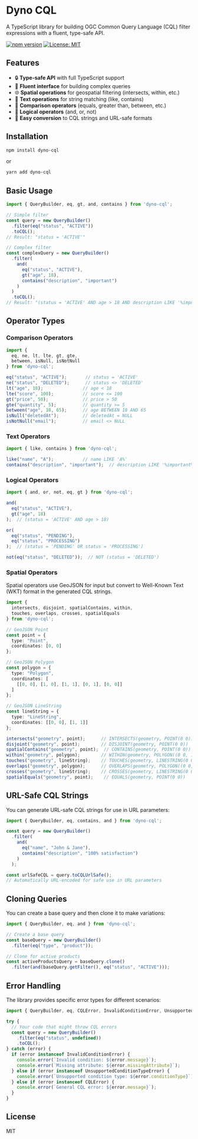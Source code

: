# Dyno CQL

A TypeScript library for building OGC Common Query Language (CQL) filter expressions with a fluent, type-safe API.

[![npm version](https://img.shields.io/npm/v/dyno-cql.svg?style=flat-square)](https://www.npmjs.com/package/dyno-cql)
[![License: MIT](https://img.shields.io/badge/License-MIT-yellow.svg?style=flat-square)](https://opensource.org/licenses/MIT)

## Features

- 🔒 **Type-safe API** with full TypeScript support
- 🔗 **Fluent interface** for building complex queries
- 🌐 **Spatial operations** for geospatial filtering (intersects, within, etc.)
- 📝 **Text operations** for string matching (like, contains)
- 🧮 **Comparison operators** (equals, greater than, between, etc.)
- 🔄 **Logical operators** (and, or, not)
- 🔄 **Easy conversion** to CQL strings and URL-safe formats

## Installation

```bash
npm install dyno-cql
```

or

```bash
yarn add dyno-cql
```

## Basic Usage

```typescript
import { QueryBuilder, eq, gt, and, contains } from 'dyno-cql';

// Simple filter
const query = new QueryBuilder()
  .filter(eq("status", "ACTIVE"))
  .toCQL();
// Result: "status = 'ACTIVE'"

// Complex filter
const complexQuery = new QueryBuilder()
  .filter(
    and(
      eq("status", "ACTIVE"),
      gt("age", 18),
      contains("description", "important")
    )
  )
  .toCQL();
// Result: "(status = 'ACTIVE' AND age > 18 AND description LIKE '%important%')"
```

## Operator Types

### Comparison Operators

```typescript
import {
  eq, ne, lt, lte, gt, gte,
  between, isNull, isNotNull
} from 'dyno-cql';

eq("status", "ACTIVE");       // status = 'ACTIVE'
ne("status", "DELETED");      // status <> 'DELETED'
lt("age", 18);               // age < 18
lte("score", 100);           // score <= 100
gt("price", 50);             // price > 50
gte("quantity", 5);          // quantity >= 5
between("age", 18, 65);      // age BETWEEN 18 AND 65
isNull("deletedAt");         // deletedAt = NULL
isNotNull("email");          // email <> NULL
```

### Text Operators

```typescript
import { like, contains } from 'dyno-cql';

like("name", "A");           // name LIKE 'A%'
contains("description", "important");  // description LIKE '%important%'
```

### Logical Operators

```typescript
import { and, or, not, eq, gt } from 'dyno-cql';

and(
  eq("status", "ACTIVE"),
  gt("age", 18)
);  // (status = 'ACTIVE' AND age > 18)

or(
  eq("status", "PENDING"),
  eq("status", "PROCESSING")
);  // (status = 'PENDING' OR status = 'PROCESSING')

not(eq("status", "DELETED"));  // NOT (status = 'DELETED')
```

### Spatial Operators

Spatial operators use GeoJSON for input but convert to Well-Known Text (WKT) format in the generated CQL strings.

```typescript
import {
  intersects, disjoint, spatialContains, within,
  touches, overlaps, crosses, spatialEquals
} from 'dyno-cql';

// GeoJSON Point
const point = {
  type: "Point",
  coordinates: [0, 0]
};

// GeoJSON Polygon
const polygon = {
  type: "Polygon",
  coordinates: [
    [[0, 0], [1, 0], [1, 1], [0, 1], [0, 0]]
  ]
};

// GeoJSON LineString
const lineString = {
  type: "LineString",
  coordinates: [[0, 0], [1, 1]]
};

intersects("geometry", point);      // INTERSECTS(geometry, POINT(0 0))
disjoint("geometry", point);        // DISJOINT(geometry, POINT(0 0))
spatialContains("geometry", point);  // CONTAINS(geometry, POINT(0 0))
within("geometry", polygon);        // WITHIN(geometry, POLYGON((0 0, 1 0, 1 1, 0 1, 0 0)))
touches("geometry", lineString);    // TOUCHES(geometry, LINESTRING(0 0, 1 1))
overlaps("geometry", polygon);      // OVERLAPS(geometry, POLYGON((0 0, 1 0, 1 1, 0 1, 0 0)))
crosses("geometry", lineString);    // CROSSES(geometry, LINESTRING(0 0, 1 1))
spatialEquals("geometry", point);    // EQUALS(geometry, POINT(0 0))
```

## URL-Safe CQL Strings

You can generate URL-safe CQL strings for use in URL parameters:

```typescript
import { QueryBuilder, eq, contains, and } from 'dyno-cql';

const query = new QueryBuilder()
  .filter(
    and(
      eq("name", "John & Jane"),
      contains("description", "100% satisfaction")
    )
  );

const urlSafeCQL = query.toCQLUrlSafe();
// Automatically URL-encoded for safe use in URL parameters
```

## Cloning Queries

You can create a base query and then clone it to make variations:

```typescript
import { QueryBuilder, eq, and } from 'dyno-cql';

// Create a base query
const baseQuery = new QueryBuilder()
  .filter(eq("type", "product"));

// Clone for active products
const activeProductsQuery = baseQuery.clone()
  .filter(and(baseQuery.getFilter(), eq("status", "ACTIVE")));
```

## Error Handling

The library provides specific error types for different scenarios:

```typescript
import { QueryBuilder, eq, CQLError, InvalidConditionError, UnsupportedConditionTypeError } from 'dyno-cql';

try {
  // Your code that might throw CQL errors
  const query = new QueryBuilder()
    .filter(eq("status", undefined))
    .toCQL();
} catch (error) {
  if (error instanceof InvalidConditionError) {
    console.error(`Invalid condition: ${error.message}`);
    console.error(`Missing attribute: ${error.missingAttribute}`);
  } else if (error instanceof UnsupportedConditionTypeError) {
    console.error(`Unsupported condition type: ${error.conditionType}`);
  } else if (error instanceof CQLError) {
    console.error(`General CQL error: ${error.message}`);
  }
}
```

## License

MIT
